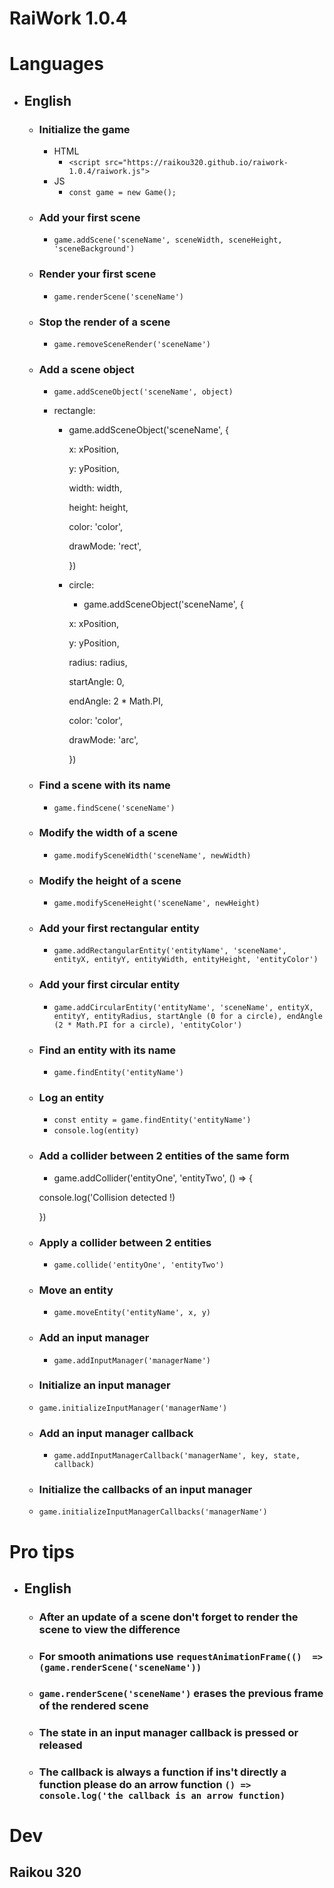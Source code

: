 # RaiWork 1.0.4

# Languages

- ## English

  - ### Initialize the game

    - HTML
      - `<script src="https://raikou320.github.io/raiwork-1.0.4/raiwork.js">`
    - JS
      - `const game = new Game();`

  - ### Add your first scene

    - `game.addScene('sceneName', sceneWidth, sceneHeight, 'sceneBackground')`

  - ### Render your first scene

    - `game.renderScene('sceneName')`

  - ### Stop the render of a scene

    - `game.removeSceneRender('sceneName')`

  - ### Add a scene object

    - `game.addSceneObject('sceneName', object)`

    - rectangle:

      - game.addSceneObject('sceneName', {

        x: xPosition,

        y: yPosition,

        width: width,

        height: height,

        color: 'color',

        drawMode: 'rect',

        })

      - circle:

        - game.addSceneObject('sceneName', {

        x: xPosition,

        y: yPosition,

        radius: radius,

        startAngle: 0,

        endAngle: 2 \* Math.PI,

        color: 'color',

        drawMode: 'arc',

        })

  - ### Find a scene with its name

    - `game.findScene('sceneName')`

  - ### Modify the width of a scene

    - `game.modifySceneWidth('sceneName', newWidth)`

  - ### Modify the height of a scene

    - `game.modifySceneHeight('sceneName', newHeight)`

  - ### Add your first rectangular entity

    - `game.addRectangularEntity('entityName', 'sceneName', entityX, entityY, entityWidth, entityHeight, 'entityColor')`

  - ### Add your first circular entity

    - `game.addCircularEntity('entityName', 'sceneName', entityX, entityY, entityRadius, startAngle (0 for a circle), endAngle (2 * Math.PI for a circle), 'entityColor')`

  - ### Find an entity with its name

    - `game.findEntity('entityName')`

  - ### Log an entity

    - `const entity = game.findEntity('entityName')`
    - `console.log(entity)`

  - ### Add a collider between 2 entities of the same form

    - game.addCollider('entityOne', 'entityTwo', () => {

    console.log('Collision detected !)

    })

  - ### Apply a collider between 2 entities

    - `game.collide('entityOne', 'entityTwo')`

  - ### Move an entity

    - `game.moveEntity('entityName', x, y)`

  - ### Add an input manager

    - `game.addInputManager('managerName')`

  - ### Initialize an input manager

  - `game.initializeInputManager('managerName')`

  - ### Add an input manager callback

    - `game.addInputManagerCallback('managerName', key, state, callback)`

  - ### Initialize the callbacks of an input manager

  - `game.initializeInputManagerCallbacks('managerName')`

# Pro tips

- ## English

  - ### After an update of a scene don't forget to render the scene to view the difference

  - ### For smooth animations use `requestAnimationFrame(()  => (game.renderScene('sceneName'))`

  - ### `game.renderScene('sceneName')` erases the previous frame of the rendered scene

  - ### The state in an input manager callback is pressed or released

  - ### The callback is always a function if ins't directly a function please do an arrow function `() => console.log('the callback is an arrow function)`

# Dev

## Raikou 320
